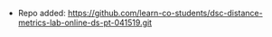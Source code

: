 
- Repo added: https://github.com/learn-co-students/dsc-distance-metrics-lab-online-ds-pt-041519.git